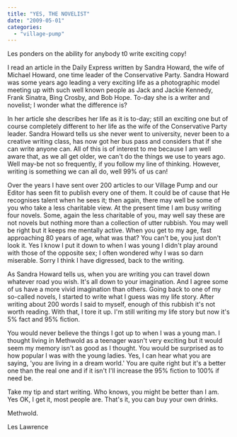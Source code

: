 ```yaml
---
title: "YES, THE NOVELIST"
date: "2009-05-01"
categories: 
  - "village-pump"
---
```


Les ponders on the ability for anybody t0 write exciting copy!

I read an article in the Daily Express written by Sandra Howard, the wife of Michael Howard, one time leader of the Conservative Party. Sandra Howard was some years ago leading a very exciting life as a photographic model meeting up with such well known people as Jack and Jackie Kennedy, Frank Sinatra, Bing Crosby, and Bob Hope. To-day she is a writer and novelist; I wonder what the difference is?

In her article she describes her life as it is to-day; still an exciting one but of course completely different to her life as the wife of the Conservative Party leader. Sandra Howard tells us she never went to university, never been to a creative writing class, has now got her bus pass and considers that if she can write anyone can. All of this is of interest to me because I am well aware that, as we all get older, we can't do the things we use to years ago. Well may-be not so frequently, if you follow my line of thinking. However, writing is something we can all do, well 99% of us can!

Over the years I have sent over 200 articles to our Village Pump and our Editor has seen fit to publish every one of them. It could be of cause that He recognises talent when he sees it; then again, there may well be some of you who take a less charitable view. At the present time I am busy writing four novels. Some, again the less charitable of you, may well say these are not novels but nothing more than a collection of utter rubbish. You may well be right but it keeps me mentally active. When you get to my age, fast approaching 80 years of age, what was that? You can't be, you just don't look it. Yes I know I put it down to when I was young I didn't play around with those of the opposite sex; I often wondered why I was so darn miserable. Sorry I think I have digressed, back to the writing.

As Sandra Howard tells us, when you are writing you can travel down whatever road you wish. It's all down to your imagination. And I agree some of us have a more vivid imagination than others. Going back to one of my so-called novels, I started to write what I guess was my life story. After writing about 200 words I said to myself, enough of this rubbish it's not worth reading. With that, I tore it up. I'm still writing my life story but now it's 5% fact and 95% fiction.

You would never believe the things I got up to when I was a young man. I thought living in Methwold as a teenager wasn't very exciting but it would seem my memory isn't as good as I thought. You would be surprised as to how popular I was with the young ladies. Yes, I can hear what you are saying, 'you are living in a dream world.' You are quite right but it's a better one than the real one and if it isn't I'll increase the 95% fiction to 100% if need be.

Take my tip and start writing. Who knows, you might be better than I am. Yes OK, I get it, most people are. That's it, you can buy your own drinks.

Methwold.

Les Lawrence
